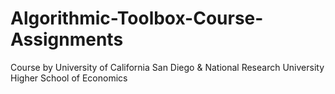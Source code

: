 # Algorithmic-Toolbox-Course-Assignments
Course by University of California San Diego & National Research University Higher School of Economics
